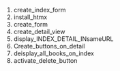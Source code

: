 1. create_index_form
2. install_htmx
3. create_form
4. create_detail_view
5. display_INDEX_DETAIL_INsameURL
6. Create_buttons_on_detail
7. deisplay_all_books_on_index
8. activate_delete_button
